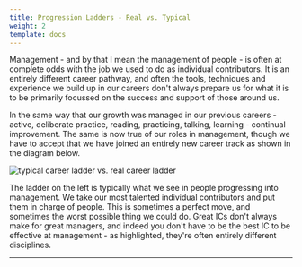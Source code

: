 ```yaml
---
title: Progression Ladders - Real vs. Typical
weight: 2
template: docs
---
```


Management - and by that I mean the management of people - is often at complete odds with the job we used to do as individual contributors.  It is an entirely different career pathway, and often the tools, techniques and experience we build up in our careers don't always prepare us for what it is to be primarily focussed on the success and support of those around us.

In the same way that our growth was managed in our previous careers - active, deliberate practice, reading, practicing, talking, learning - continual improvement.  The same is now true of our roles in management, though we have to accept that we have joined an entirely new career track as shown in the diagram below.

![typical career ladder vs. real career ladder](/images/career-ladder.png "Career Ladders")

The ladder on the left is typically what we see in people progressing into management. We take our most talented individual contributors and put them in charge of people.  This is sometimes a perfect move, and sometimes the worst possible thing we could do.  Great ICs don't always make for great managers, and indeed you don't have to be the best IC to be effective at management - as highlighted, they're often entirely different disciplines.

***

